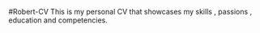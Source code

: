 #Robert-CV
This is my personal CV that showcases my skills , passions , education and competencies.




